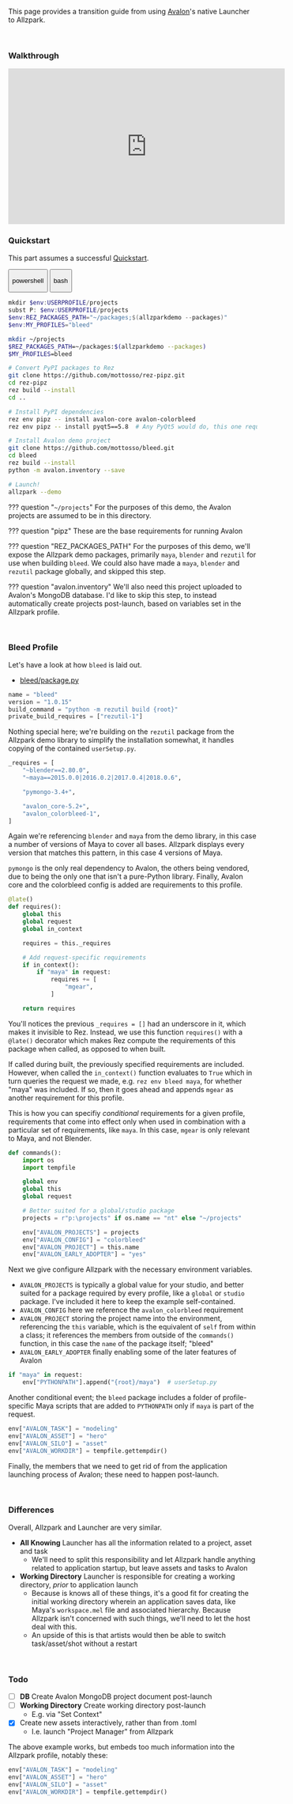 This page provides a transition guide from using [Avalon](https://getavalon.github.io)'s native Launcher to Allzpark.

<br>

### Walkthrough

<iframe width="560" height="315" src="https://www.youtube.com/embed/5BkQL6TG1-A" frameborder="0" allow="accelerometer; autoplay; encrypted-media; gyroscope; picture-in-picture" allowfullscreen></iframe>

<br>

### Quickstart

This part assumes a successful [Quickstart](/quickstart).

<div class="tabs">
  <button class="tab powershell " onclick="setTab(event, 'powershell')"><p>powershell</p><div class="tab-gap"></div></button>
  <button class="tab bash " onclick="setTab(event, 'bash')"><p>bash</p><div class="tab-gap"></div></button>
</div>

<div class="tab-content powershell" markdown="1">

```powershell
mkdir $env:USERPROFILE/projects
subst P: $env:USERPROFILE/projects
$env:REZ_PACKAGES_PATH="~/packages;$(allzparkdemo --packages)"
$env:MY_PROFILES="bleed"
```

</div>

<div class="tab-content bash" markdown="1">

```bash
mkdir ~/projects
$REZ_PACKAGES_PATH=~/packages:$(allzparkdemo --packages)
$MY_PROFILES=bleed
```

</div>

```bash
# Convert PyPI packages to Rez
git clone https://github.com/mottosso/rez-pipz.git
cd rez-pipz
rez build --install
cd ..

# Install PyPI dependencies
rez env pipz -- install avalon-core avalon-colorbleed
rez env pipz -- install pyqt5==5.8  # Any PyQt5 would do, this one requires Python 3

# Install Avalon demo project
git clone https://github.com/mottosso/bleed.git
cd bleed
rez build --install
python -m avalon.inventory --save

# Launch!
allzpark --demo
```

??? question "`~/projects`"
    For the purposes of this demo, the Avalon projects are assumed to be in this directory.

??? question "pipz"
    These are the base requirements for running Avalon

??? question "REZ_PACKAGES_PATH"
    For the purposes of this demo, we'll expose the Allzpark demo packages, primarily `maya`, `blender` and `rezutil` for use when building `bleed`. We could also have made a `maya`, `blender` and `rezutil` package globally, and skipped this step.

??? question "avalon.inventory"
    We'll also need this project uploaded to Avalon's MongoDB database. I'd like to skip this step, to instead automatically create projects post-launch, based on variables set in the Allzpark profile.

<br>

### Bleed Profile

Let's have a look at how `bleed` is laid out.

- [bleed/package.py](https://github.com/mottosso/bleed/blob/master/package.py)

```py
name = "bleed"
version = "1.0.15"
build_command = "python -m rezutil build {root}"
private_build_requires = ["rezutil-1"]
```

Nothing special here; we're building on the `rezutil` package from the Allzpark demo library to simplify the installation somewhat, it handles copying of the contained `userSetup.py`.

```py
_requires = [
    "~blender==2.80.0",
    "~maya==2015.0.0|2016.0.2|2017.0.4|2018.0.6",

    "pymongo-3.4+",

    "avalon_core-5.2+",
    "avalon_colorbleed-1",
]
```

Again we're referencing `blender` and `maya` from the demo library, in this case a number of versions of Maya to cover all bases. Allzpark displays every version that matches this pattern, in this case 4 versions of Maya.

`pymongo` is the only real dependency to Avalon, the others being vendored, due to being the only one that isn't a pure-Python library. Finally, Avalon core and the colorbleed config is added are requirements to this profile.

```py
@late()
def requires():
    global this
    global request
    global in_context

    requires = this._requires

    # Add request-specific requirements
    if in_context():
        if "maya" in request:
            requires += [
                "mgear",
            ]

    return requires
```

You'll notices the previous `_requires = []` had an underscore in it, which makes it invisible to Rez. Instead, we use this function `requires()` with a `@late()` decorator which makes Rez compute the requirements of this package when called, as opposed to when built.

If called during built, the previously specified requirements are included. However, when called the `in_context()` function evaluates to `True` which in turn queries the request we made, e.g. `rez env bleed maya`, for whether "maya" was included. If so, then it goes ahead and appends `mgear` as another requirement for this profile.

This is how you can specifiy *conditional* requirements for a given profile, requirements that come into effect only when used in combination with a particular set of requirements, like `maya`. In this case, `mgear` is only relevant to Maya, and not Blender.

```py
def commands():
    import os
    import tempfile

    global env
    global this
    global request

    # Better suited for a global/studio package
    projects = r"p:\projects" if os.name == "nt" else "~/projects"

    env["AVALON_PROJECTS"] = projects
    env["AVALON_CONFIG"] = "colorbleed"
    env["AVALON_PROJECT"] = this.name
    env["AVALON_EARLY_ADOPTER"] = "yes"
```

Next we give configure Allzpark with the necessary environment variables.

- `AVALON_PROJECTS` is typically a global value for your studio, and better suited for a package required by every profile, like a `global` or `studio` package. I've included it here to keep the example self-contained.
- `AVALON_CONFIG` here we reference the `avalon_colorbleed` requirement
- `AVALON_PROJECT` storing the project name into the environment, referencing the `this` variable, which is the equivalent of `self` from within a class; it references the members from outside of the `commands()` function, in this case the `name` of the package itself; "bleed"
- `AVALON_EARLY_ADOPTER` finally enabling some of the later features of Avalon

```py
if "maya" in request:
    env["PYTHONPATH"].append("{root}/maya")  # userSetup.py
```

Another conditional event; the `bleed` package includes a folder of profile-specific Maya scripts that are added to `PYTHONPATH` only if `maya` is part of the request.

```py
env["AVALON_TASK"] = "modeling"
env["AVALON_ASSET"] = "hero"
env["AVALON_SILO"] = "asset"
env["AVALON_WORKDIR"] = tempfile.gettempdir()
```

Finally, the members that we need to get rid of from the application launching process of Avalon; these need to happen post-launch.

<br>

### Differences

Overall, Allzpark and Launcher are very similar.

- **All Knowing** Launcher has all the information related to a project, asset and task
    - We'll need to split this responsibility and let Allzpark handle anything related to application startup, but leave assets and tasks to Avalon
- **Working Directory** Launcher is responsible for creating a working directory, *prior* to application launch
    - Because is knows all of these things, it's a good fit for creating the initial working directory wherein an application saves data, like Maya's `workspace.mel` file and associated hierarchy. Because Allzpark isn't concerned with such things, we'll need to let the host deal with this.
    - An upside of this is that artists would then be able to switch task/asset/shot without a restart

<br>

### Todo

- [ ] **DB** Create Avalon MongoDB project document post-launch
- [ ] **Working Directory** Create working directory post-launch
    - E.g. via "Set Context"
- [x] Create new assets interactively, rather than from .toml
    - I.e. launch "Project Manager" from Allzpark

The above example works, but embeds too much information into the Allzpark profile, notably these:

```py
env["AVALON_TASK"] = "modeling"
env["AVALON_ASSET"] = "hero"
env["AVALON_SILO"] = "asset"
env["AVALON_WORKDIR"] = tempfile.gettempdir()
```
